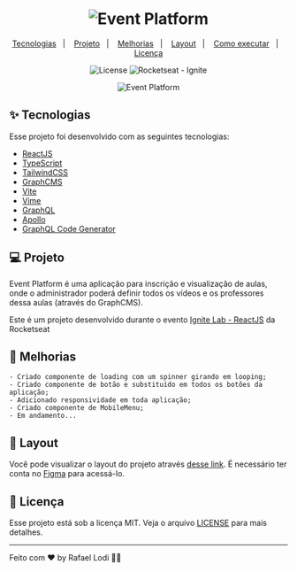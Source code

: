 <h1 align="center">
  <img alt="Event Platform" title="Event Platform" src="https://i.imgur.com/EJFED0S.png" />
</h1>

<p align="center">
  <a href="#-tecnologias">Tecnologias</a>&nbsp;&nbsp;&nbsp;|&nbsp;&nbsp;&nbsp;
  <a href="#-projeto">Projeto</a>&nbsp;&nbsp;&nbsp;|&nbsp;&nbsp;&nbsp;
  <a href="#-Melhorias">Melhorias</a>&nbsp;&nbsp;&nbsp;|&nbsp;&nbsp;&nbsp;
  <a href="#-layout">Layout</a>&nbsp;&nbsp;&nbsp;|&nbsp;&nbsp;&nbsp;
  <a href="#-como-executar">Como executar</a>&nbsp;&nbsp;&nbsp;|&nbsp;&nbsp;&nbsp;
  <a href="#-licença">Licença</a>
</p>

<p align="center">
  <img alt="License" src="https://img.shields.io/static/v1?label=license&message=MIT&color=00875F&labelColor=000000">
  <img src="https://img.shields.io/static/v1?label=Rocketseat&message=Ignite&color=00875F&labelColor=000000" alt="Rocketseat - Ignite" />
</p>

<p align="center">
  <img alt="Event Platform" src="https://i.imgur.com/hJxHVo4.png">
</p>

## ✨ Tecnologias

Esse projeto foi desenvolvido com as seguintes tecnologias:

- [ReactJS](https://reactjs.org)
- [TypeScript](https://www.typescriptlang.org/)
- [TailwindCSS](https://tailwindcss.com)
- [GraphCMS](graphcms.com/)
- [Vite](https://vitejs.dev)
- [Vime](https://vimejs.com)
- [GraphQL](https://graphql.org)
- [Apollo](https://www.apollographql.com)
- [GraphQL Code Generator](https://www.graphql-code-generator.com)

## 💻 Projeto

Event Platform é uma aplicação para inscrição e visualização de aulas, onde o administrador poderá definir todos os vídeos e os professores dessa aulas (através do GraphCMS).

Este é um projeto desenvolvido durante o evento [Ignite Lab - ReactJS](https://www.rocketseat.com.br/ignite) da Rocketseat

## 🚀 Melhorias

    - Criado componente de loading com um spinner girando em looping;
    - Criado componente de botão e substituído em todos os botões da aplicação;
    - Adicionado responsividade em toda aplicação;
    - Criado componente de MobileMenu;
    - Em andamento...

## 🔖 Layout

Você pode visualizar o layout do projeto através [desse link](<https://www.figma.com/file/mFpdLdheIwuwxFEqSv0VQ3/Plataforma-de-evento---Ignite-Lab-(Community)?node-id=0%3A1>). É necessário ter conta no [Figma](http://figma.com/) para acessá-lo.

## 📄 Licença

Esse projeto está sob a licença MIT. Veja o arquivo [LICENSE](LICENSE) para mais detalhes.

---

Feito com ♥ by Rafael Lodi 👋🏻

